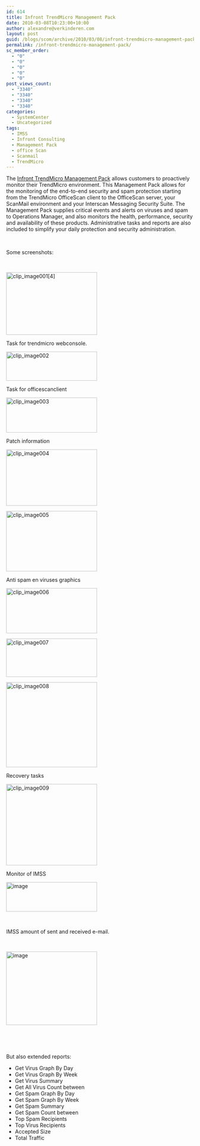```yaml
---
id: 614
title: Infront TrendMicro Management Pack
date: 2010-03-08T10:23:00+10:00
author: alexandre@verkinderen.com
layout: post
guid: /blogs/scom/archive/2010/03/08/infront-trendmicro-management-pack.aspx
permalink: /infront-trendmicro-management-pack/
sc_member_order:
  - "0"
  - "0"
  - "0"
  - "0"
  - "0"
post_views_count:
  - "3340"
  - "3340"
  - "3340"
  - "3340"
categories:
  - SystemCenter
  - Uncategorized
tags:
  - IMSS
  - Infront Consulting
  - Management Pack
  - office Scan
  - Scanmail
  - TrendMicro
---
```

The [Infront TrendMicro Management Pack](http://infrontconsulting.com/software.php) allows customers to proactively monitor their TrendMicro environment. This Management Pack allows for the monitoring of the end-to-end security and spam protection starting from the TrendMicro OfficeScan client to the OfficeScan server, your ScanMail environment and your Interscan Messaging Security Suite. The Management Pack supplies critical events and alerts on viruses and spam to Operations Manager, and also monitors the health, performance, security and availability of these products. Administrative tasks and reports are also included to simplify your daily protection and security administration.

_[](http://scug.be/scom/files/2012/06/clip_image0016_0B14939D.jpg)_

&nbsp;

Some screenshots:

&nbsp;

[<img height="168" width="244" src="http://scug.be/scom/files/2012/06/clip_image0014_thumb_2D892258.jpg" alt="clip_image001[4]" border="0" style="border-bottom: 0px;border-left: 0px;border-top: 0px;border-right: 0px" />](http://scug.be/scom/files/2012/06/clip_image0014_4A72472D.jpg)

Task for trendmicro webconsole.

[<img height="78" width="244" src="http://scug.be/scom/files/2012/06/clip_image002_thumb_2BD85684.png" alt="clip_image002" border="0" style="border-bottom: 0px;border-left: 0px;border-top: 0px;border-right: 0px" />](http://scug.be/scom/files/2012/06/clip_image002_7B254ED8.png)

Task for officescanclient

[<img height="94" width="244" src="http://scug.be/scom/files/2012/06/clip_image003_thumb_1E259A7C.png" alt="clip_image003" border="0" style="border-bottom: 0px;border-left: 0px;border-top: 0px;border-right: 0px" />](http://scug.be/scom/files/2012/06/clip_image003_7255468C.png)

Patch information

[<img height="151" width="244" src="http://scug.be/scom/files/2012/06/clip_image004_thumb_54B345C0.png" alt="clip_image004" border="0" style="border-bottom: 0px;border-left: 0px;border-top: 0px;border-right: 0px" />](http://scug.be/scom/files/2012/06/clip_image004_169A2B0F.png)

[<img height="162" width="244" src="http://scug.be/scom/files/2012/06/clip_image005_thumb_26E57CFB.png" alt="clip_image005" border="0" style="border-bottom: 0px;border-left: 0px;border-top: 0px;border-right: 0px" />](http://scug.be/scom/files/2012/06/clip_image005_063EB356.png)

Anti spam en viruses graphics

[<img height="121" width="244" src="http://scug.be/scom/files/2012/06/clip_image006_thumb_02FCA5A1.png" alt="clip_image006" border="0" style="border-bottom: 0px;border-left: 0px;border-top: 0px;border-right: 0px" />](http://scug.be/scom/files/2012/06/clip_image006_77B39163.png)

[<img height="103" width="244" src="http://scug.be/scom/files/2012/06/clip_image007_thumb_4C3F4A9C.png" alt="clip_image007" border="0" style="border-bottom: 0px;border-left: 0px;border-top: 0px;border-right: 0px" />](http://scug.be/scom/files/2012/06/clip_image007_73E5C6C6.png)

[<img height="228" width="244" src="http://scug.be/scom/files/2012/06/clip_image008_thumb_4949E5E9.png" alt="clip_image008" border="0" style="border-bottom: 0px;border-left: 0px;border-top: 0px;border-right: 0px" />](http://scug.be/scom/files/2012/06/clip_image008_20224DAB.png)

Recovery tasks

[<img height="218" width="244" src="http://scug.be/scom/files/2012/06/clip_image009_thumb_5492FA26.png" alt="clip_image009" border="0" style="border-bottom: 0px;border-left: 0px;border-top: 0px;border-right: 0px" />](http://scug.be/scom/files/2012/06/clip_image009_083B6685.png)

Monitor of IMSS

[<img height="79" width="244" src="https://mscloudstorage.blob.core.windows.net/mscloudstorage//2012/06/image_thumb_4C9B57C4.png" alt="image" border="0" style="border-bottom: 0px;border-left: 0px;border-top: 0px;border-right: 0px" />](http://scug.be/scom/files/2012/06/image_340BBA74.png)

&nbsp;

IMSS amount of sent and received e-mail.

&nbsp;

[<img height="197" width="244" src="https://mscloudstorage.blob.core.windows.net/mscloudstorage//2012/06/image_thumb_3CAC1300.png" alt="image" border="0" style="border-bottom: 0px;border-left: 0px;border-top: 0px;border-right: 0px" />](http://scug.be/scom/files/2012/06/image_5A016ACA.png)

&nbsp;

&nbsp;

But also extended reports:

  * Get Virus Graph By Day
  * Get Virus Graph By Week
  * Get Virus Summary
  * Get All Virus Count between
  * Get Spam Graph By Day
  * Get Spam Graph By Week
  * Get Spam Summary
  * Get Spam Count between
  * Top Spam Recipients
  * Top Virus Recipients
  * Accepted Size
  * Total Traffic